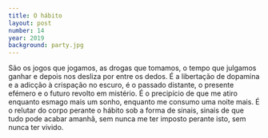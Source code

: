 ```yaml
---
title: O hábito
layout: post
number: 14
year: 2019
background: party.jpg
---
```


São os jogos que jogamos, as drogas que tomamos, o tempo que julgamos ganhar e depois nos desliza por entre os dedos. É a libertação de dopamina e a adicção à crispação no escuro, é o passado distante, o presente efémero e o futuro revolto em mistério. É o precipício de que me atiro enquanto esmago mais um sonho, enquanto me consumo uma noite mais. É o relutar do corpo perante o hábito sob a forma de sinais, sinais de que tudo pode acabar amanhã, sem nunca me ter imposto perante isto, sem nunca ter vivido.
